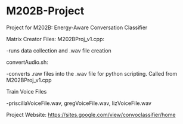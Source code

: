 # M202B-Project
Project for M202B: Energy-Aware Conversation Classifier

Matrix Creator Files:
M202BProj_v1.cpp:

-runs data collection and .wav file creation


convertAudio.sh:

-converts .raw files into the .wav file for python scripting.  Called from M202BProj_v1.cpp


Train Voice Files

-priscillaVoiceFile.wav, gregVoiceFile.wav, lizVoiceFile.wav



Project Website:
https://sites.google.com/view/convoclassifier/home


